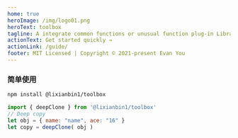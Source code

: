 ```yaml
---
home: true
heroImage: /img/logo01.png
heroText: toolbox
tagline: A integrate common functions or unusual function plug-in Libraries
actionText: Get started quickly →
actionLink: /guide/
footer: MIT Licensed | Copyright © 2021-present Evan You
---
```


### 简单使用

```sh
npm install @lixianbin1/toolbox
```

```javascript
import { deepClone } from '@lixianbin1/toolbox'
// Deep copy
let obj = { name: "name", ace: "16" }
let copy = deepClone( obj )
```
